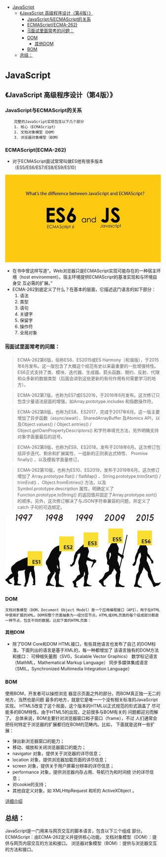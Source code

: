 
- [JavaScript](#javascript)
  - [《JavaScript 高级程序设计（第4版）》](#javascript-高级程序设计第4版)
    - [JavaScript与ECMAScript的关系](#javascript与ecmascript的关系)
    - [ECMAScript(ECMA-262)](#ecmascriptecma-262)
    - [🗒️面试里面常考的问题：](#️面试里面常考的问题)
    - [DOM](#dom)
      - [其他DOM](#其他dom)
    - [BOM](#bom)
  - [总结：](#总结)

# JavaScript
## 《JavaScript 高级程序设计（第4版）》



### JavaScript与ECMAScript的关系

        完整的JavaScript实现包含以下几个部分
        1. 核心（ECMAScript）
        2. 文档对象模型（DOM）
        3. 浏览器对象模型（BOM）


### ECMAScript(ECMA-262)

* 对于ECMAScript面试常常叫做ES他有很多版本（ES5/ES6/ES7/ES8/ES9/ES10）


![ES6](/img/JavaScript/ES6.jpeg)


* 在书中曾这样写道“。Web浏览器只是ECMAScript实现可能存在的一种宿主环境（host environment）。宿主环境提供ECMAScript的基准实现和与环境自身交
互必需的扩展。”
*  ECMA-262到底定义了什么？在基本的层面，它描述这门语言的如下部分：
    1. 语法
    2. 类型
    3. 语句
    4. 关键字
    5. 保留字
    6. 操作符
    7. 全局对象

###  🗒️面试里面常考的问题：

>  ECMA-262第6版，俗称ES6、ES2015或ES Harmony（和谐版），于2015年6月发布。这一版包含了大概这个规范有史以来最重要的一批增强特性。ES6正式支持了类、模块、迭代器、生成器、箭头函数、期约、反射、代理和众多新的数据类型（后面会讲到这些更新的有何作用有何需要学习的地方）。

> ECMA-262第7版，也称为ES7或ES2016，于2016年6月发布。这次修订只包含少量语法层面的增强，如Array.prototype.includes 和指数操作符。

> ECMA-262第8版，也称为ES8、ES2017，完成于2017年6月。这一版主要增加了异步函数（async/await）、SharedArrayBuffer 及Atomics API，以及Object.values() / Object.entries() / Object.getOwnPropertyDescriptors() 和字符串填充方法，另外明确支持对象字面量最后的逗号。

> ECMA-262第9版，也称为ES9、ES2018，发布于2018年6月。这次修订包括异步迭代、剩余和扩展属性、一组新的正则表达式特性、 Promise finally() ，以及模板字面量修订。

> ECMA-262第10版，也称为ES10、ES2019，发布于2019年6月。这次修订增加了
Array.prototype.flat() / flatMap() 、String.prototype.trimStart() / trimEnd() 、Object.fromEntries() 方法，以及Symbol.prototype.description 属性，明确定义了Function.prototype.toString() 的返回值并固定了Array.prototype.sort() 的顺序。另外，这次修订解决了与JSON字符串兼容的问题，并定义了 catch 子句的可选绑定。

![ES6](/img/JavaScript/ES6Deleopment.png)

### DOM

    文档对象模型（DOM，Document Object Model）是一个应用编程接口（API），用于在HTML中使用扩展的XML。DOM将整个页面抽象为一组分层节点。HTML或XML页面的每个组成部分都是一种节点，包含不同的数据。比如下面的HTML页面：

####  其他DOM

* 除了DOM Core和DOM HTML接口，有些其他语言也发布了自己
的DOM标准。下面列出的语言是基于XML的，每一种都增加了
该语言独有的DOM方法和接口：
可伸缩矢量图（SVG，Scalable Vector Graphics）
数学标记语言（MathML，Mathematical Markup Language）
同步多媒体集成语言（SMIL，Synchronized Multimedia
Integration Language）


### BOM
使用BOM，开发者可以操控浏览
器显示页面之外的部分。而BOM真正独一无二的地方，当然也是问题
最多的地方，就是它是唯一一个没有相关标准的JavaScript实现。
HTML5改变了这个局面，这个版本的HTML以正式规范的形式涵盖了
尽可能多的BOM特性。由于HTML5的出现，之前很多与BOM有关的
问题都迎刃而解了。
总体来说，BOM主要针对浏览器窗口和子窗口（frame），不过
人们通常会把任何特定于浏览器的扩展都归在BOM的范畴内。比如，
下面就是这样一些扩展：

* 弹出新浏览器窗口的能力；
* 移动、缩放和关闭浏览器窗口的能力；
* navigator 对象，提供关于浏览器的详尽信息；
* location 对象，提供浏览器加载页面的详尽信息；
* screen 对象，提供关于用户屏幕分辨率的详尽信息；
* performance 对象，提供浏览器内存占用、导航行为和时间统
计的详尽信息；
* 对cookie的支持；
* 其他自定义对象，如 XMLHttpRequest 和IE的
ActiveXObject 。

[详细介绍]()

## 总结：

JavaScript是一门用来与网页交互的脚本语言，包含以下三个组成
部分。
ECMAScript：由ECMA-262定义并提供核心功能。
文档对象模型（DOM）：提供与网页内容交互的方法和接口。
浏览器对象模型（BOM）：提供与浏览器交互的方法和接口。









 


